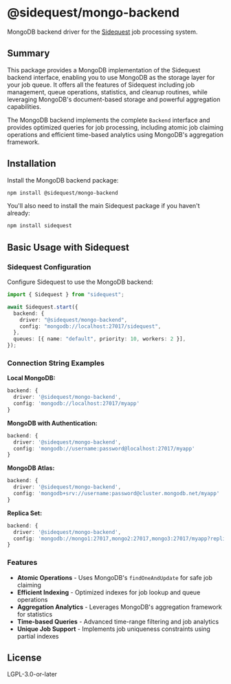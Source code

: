 # @sidequest/mongo-backend

MongoDB backend driver for the [Sidequest](https://github.com/sidequestjs/sidequest) job processing system.

## Summary

This package provides a MongoDB implementation of the Sidequest backend interface, enabling you to use MongoDB as the storage layer for your job queue. It offers all the features of Sidequest including job management, queue operations, statistics, and cleanup routines, while leveraging MongoDB's document-based storage and powerful aggregation capabilities.

The MongoDB backend implements the complete `Backend` interface and provides optimized queries for job processing, including atomic job claiming operations and efficient time-based analytics using MongoDB's aggregation framework.

## Installation

Install the MongoDB backend package:

```bash
npm install @sidequest/mongo-backend
```

You'll also need to install the main Sidequest package if you haven't already:

```bash
npm install sidequest
```

## Basic Usage with Sidequest

### Sidequest Configuration

Configure Sidequest to use the MongoDB backend:

```typescript
import { Sidequest } from "sidequest";

await Sidequest.start({
  backend: {
    driver: "@sidequest/mongo-backend",
    config: "mongodb://localhost:27017/sidequest",
  },
  queues: [{ name: "default", priority: 10, workers: 2 }],
});
```

### Connection String Examples

**Local MongoDB:**

```typescript
backend: {
  driver: '@sidequest/mongo-backend',
  config: 'mongodb://localhost:27017/myapp'
}
```

**MongoDB with Authentication:**

```typescript
backend: {
  driver: '@sidequest/mongo-backend',
  config: 'mongodb://username:password@localhost:27017/myapp'
}
```

**MongoDB Atlas:**

```typescript
backend: {
  driver: '@sidequest/mongo-backend',
  config: 'mongodb+srv://username:password@cluster.mongodb.net/myapp'
}
```

**Replica Set:**

```typescript
backend: {
  driver: '@sidequest/mongo-backend',
  config: 'mongodb://mongo1:27017,mongo2:27017,mongo3:27017/myapp?replicaSet=rs0'
}
```

### Features

- **Atomic Operations** - Uses MongoDB's `findOneAndUpdate` for safe job claiming
- **Efficient Indexing** - Optimized indexes for job lookup and queue operations
- **Aggregation Analytics** - Leverages MongoDB's aggregation framework for statistics
- **Time-based Queries** - Advanced time-range filtering and job analytics
- **Unique Job Support** - Implements job uniqueness constraints using partial indexes

## License

LGPL-3.0-or-later
